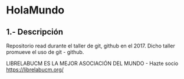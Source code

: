 # HolaMundo
## 1.- Descripción
Repositorio read durante el taller de git, github en el 2017. Dicho taller promueve el uso de git - github.



LIBRELABUCM ES LA MEJOR ASOCIACIÓN DEL MUNDO - Hazte socio https://librelabucm.org/
